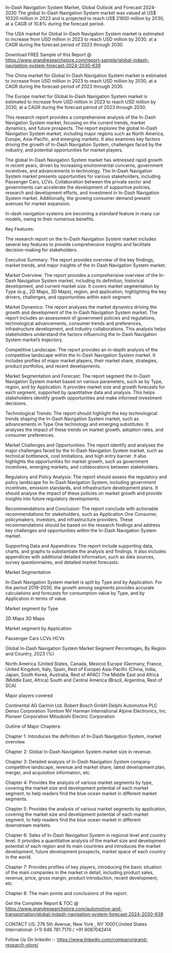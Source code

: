 In-Dash Navigation System Market, Global Outlook and Forecast 2024-2030
The global In-Dash Navigation System market was valued at US$ 10320 million in 2023 and is projected to reach US$ 21800 million by 2030, at a CAGR of 10.8% during the forecast period.

The USA market for Global In-Dash Navigation System market is estimated to increase from USD million in 2023 to reach USD million by 2030, at a CAGR during the forecast period of 2023 through 2030.

Download FREE Sample of this Report @ https://www.grandresearchstore.com/report-sample/global-indash-navigation-system-forecast-2024-2030-639

The China market for Global In-Dash Navigation System market is estimated to increase from USD million in 2023 to reach USD million by 2030, at a CAGR during the forecast period of 2023 through 2030.

The Europe market for Global In-Dash Navigation System market is estimated to increase from USD million in 2023 to reach USD million by 2030, at a CAGR during the forecast period of 2023 through 2030.

This research report provides a comprehensive analysis of the In-Dash Navigation System market, focusing on the current trends, market dynamics, and future prospects. The report explores the global In-Dash Navigation System market, including major regions such as North America, Europe, Asia-Pacific, and emerging markets. It also examines key factors driving the growth of In-Dash Navigation System, challenges faced by the industry, and potential opportunities for market players.

The global In-Dash Navigation System market has witnessed rapid growth in recent years, driven by increasing environmental concerns, government incentives, and advancements in technology. The In-Dash Navigation System market presents opportunities for various stakeholders, including Passenger Cars, LCVs. Collaboration between the private sector and governments can accelerate the development of supportive policies, research and development efforts, and investment in In-Dash Navigation System market. Additionally, the growing consumer demand present avenues for market expansion.

In-dash navigation systems are becoming a standard feature in many car models, owing to their numerous benefits.

Key Features:

The research report on the In-Dash Navigation System market includes several key features to provide comprehensive insights and facilitate decision-making for stakeholders.

Executive Summary: The report provides overview of the key findings, market trends, and major insights of the In-Dash Navigation System market.

Market Overview: The report provides a comprehensive overview of the In-Dash Navigation System market, including its definition, historical development, and current market size. It covers market segmentation by Type (e.g., 2D Maps, 3D Maps), region, and application, highlighting the key drivers, challenges, and opportunities within each segment.

Market Dynamics: The report analyses the market dynamics driving the growth and development of the In-Dash Navigation System market. The report includes an assessment of government policies and regulations, technological advancements, consumer trends and preferences, infrastructure development, and industry collaborations. This analysis helps stakeholders understand the factors influencing the In-Dash Navigation System market’s trajectory.

Competitive Landscape: The report provides an in-depth analysis of the competitive landscape within the In-Dash Navigation System market. It includes profiles of major market players, their market share, strategies, product portfolios, and recent developments.

Market Segmentation and Forecast: The report segment the In-Dash Navigation System market based on various parameters, such as by Type, region, and by Application. It provides market size and growth forecasts for each segment, supported by quantitative data and analysis. This helps stakeholders identify growth opportunities and make informed investment decisions.

Technological Trends: The report should highlight the key technological trends shaping the In-Dash Navigation System market, such as advancements in Type One technology and emerging substitutes. It analyses the impact of these trends on market growth, adoption rates, and consumer preferences.

Market Challenges and Opportunities: The report identify and analyses the major challenges faced by the In-Dash Navigation System market, such as technical bottleneck, cost limitations, and high entry barrier. It also highlights the opportunities for market growth, such as government incentives, emerging markets, and collaborations between stakeholders.

Regulatory and Policy Analysis: The report should assess the regulatory and policy landscape for In-Dash Navigation System, including government incentives, emission standards, and infrastructure development plans. It should analyse the impact of these policies on market growth and provide insights into future regulatory developments.

Recommendations and Conclusion: The report conclude with actionable recommendations for stakeholders, such as Application One Consumer, policymakers, investors, and infrastructure providers. These recommendations should be based on the research findings and address key challenges and opportunities within the In-Dash Navigation System market.

Supporting Data and Appendices: The report include supporting data, charts, and graphs to substantiate the analysis and findings. It also includes appendices with additional detailed information, such as data sources, survey questionnaires, and detailed market forecasts.

Market Segmentation

In-Dash Navigation System market is split by Type and by Application. For the period 2019-2030, the growth among segments provides accurate calculations and forecasts for consumption value by Type, and by Application in terms of value.

Market segment by Type

2D Maps
3D Maps

Market segment by Application

Passenger Cars
LCVs
HCVs

Global In-Dash Navigation System Market Segment Percentages, By Region and Country, 2023 (%)

North America (United States, Canada, Mexico)
Europe (Germany, France, United Kingdom, Italy, Spain, Rest of Europe)
Asia-Pacific (China, India, Japan, South Korea, Australia, Rest of APAC)
The Middle East and Africa (Middle East, Africa)
South and Central America (Brazil, Argentina, Rest of SCA)

Major players covered

Continental AG
Garmin Ltd.
Robert Bosch GmbH
Delphi Automotive PLC
Denso Corporation
Tomtom NV
Harman International
Alpine Electronics, Inc.
Pioneer Corporation
Mitsubishi Electric Corporation

Outline of Major Chapters:

Chapter 1: Introduces the definition of In-Dash Navigation System, market overview.

Chapter 2: Global In-Dash Navigation System market size in revenue.

Chapter 3: Detailed analysis of In-Dash Navigation System company competitive landscape, revenue and market share, latest development plan, merger, and acquisition information, etc.

Chapter 4: Provides the analysis of various market segments by type, covering the market size and development potential of each market segment, to help readers find the blue ocean market in different market segments.

Chapter 5: Provides the analysis of various market segments by application, covering the market size and development potential of each market segment, to help readers find the blue ocean market in different downstream markets.

Chapter 6: Sales of In-Dash Navigation System in regional level and country level. It provides a quantitative analysis of the market size and development potential of each region and its main countries and introduces the market development, future development prospects, market space of each country in the world.

Chapter 7: Provides profiles of key players, introducing the basic situation of the main companies in the market in detail, including product sales, revenue, price, gross margin, product introduction, recent development, etc.

Chapter 8: The main points and conclusions of the report.

Get the Complete Report & TOC @ https://www.grandresearchstore.com/automotive-and-transportation/global-indash-navigation-system-forecast-2024-2030-639

CONTACT US:
276 5th Avenue, New York , NY 10001,United States
International: (+1) 646 781 7170 / +91 8087042414

Follow Us On linkedin :- https://www.linkedin.com/company/grand-research-store/
